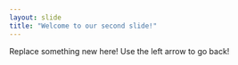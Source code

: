 ```yaml
---
layout: slide
title: "Welcome to our second slide!"
---
```

Replace something new here!
Use the left arrow to go back!
